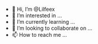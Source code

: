 - 👋 Hi, I’m @Lilfeex
- 👀 I’m interested in ...
- 🌱 I’m currently learning ...
- 💞️ I’m looking to collaborate on ...
- 📫 How to reach me ...

<!---
Lilfeex/Lilfeex is a ✨ special ✨ repository because its `README.md` (this file) appears on your GitHub profile.
You can click the Preview link to take a look at your changes.
--->

